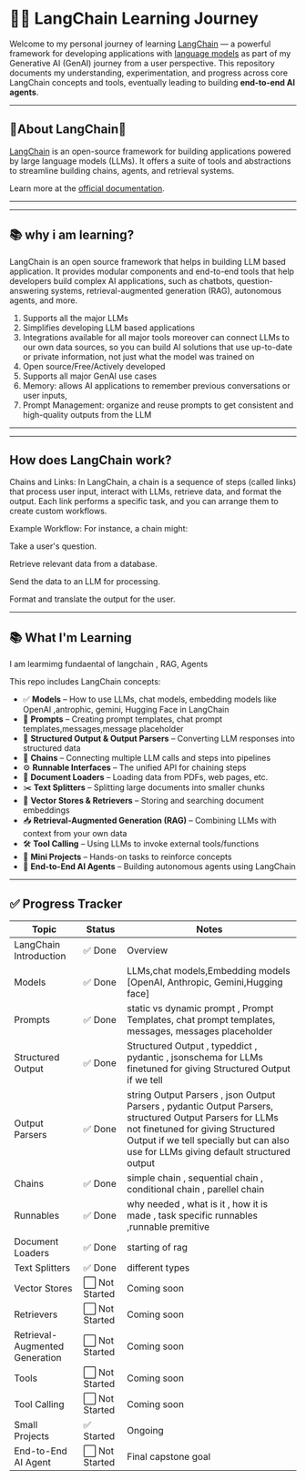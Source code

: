 # 🦜🔗 LangChain Learning Journey

Welcome to my personal journey of learning [LangChain](w) — a powerful framework for developing applications with [language models](w) as part of my Generative AI (GenAI) journey from a user perspective. This repository documents my understanding, experimentation, and progress across core LangChain concepts and tools, eventually leading to building **end-to-end AI agents**.

---

## 🔗About LangChain🦜

[LangChain](w) is an open-source framework for building applications powered by large language models (LLMs). It offers a suite of tools and abstractions to streamline building chains, agents, and retrieval systems.

Learn more at the [official documentation](https://docs.langchain.com/).

---

---
## 📚 why i am learning?
LangChain is an open source framework that helps in building LLM based application. 
It
provides modular components and end-to-end tools that help developers build complex AI
applications, such as chatbots, question-answering systems, retrieval-augmented generation
(RAG), autonomous agents, and more.
1. Supports all the major LLMs
2. Simplifies developing LLM based applications
3. Integrations available for all major tools moreover can connect LLMs to our own data sources, so you can build AI solutions that use up-to-date or private information, not just what the model was trained on
4. Open source/Free/Actively developed
5. Supports all major GenAI use cases
6. Memory: allows AI applications to remember previous conversations or user inputs,
7. Prompt Management:  organize and reuse prompts to get consistent and high-quality outputs from the LLM


---
---
## How does LangChain work?

Chains and Links: In LangChain, a chain is a sequence of steps (called links) that process user input, interact with LLMs, retrieve data, and format the output. Each link performs a specific task, and you can arrange them to create custom workflows.

Example Workflow: For instance, a chain might:

Take a user's question.

Retrieve relevant data from a database.

Send the data to an LLM for processing.

Format and translate the output for the user.

---

## 📚 What I'm Learning
I am learmimg fundaental of langchain , RAG,  Agents

This repo includes  LangChain concepts:

- ✅ **Models** – How to use LLMs, chat models, embedding models like OpenAI ,antrophic, gemini, Hugging Face in LangChain
- 💬 **Prompts** – Creating prompt templates, chat prompt templates,messages,message placeholder
- 🧱 **Structured Output & Output Parsers** – Converting LLM responses into structured data
- 🔗 **Chains** – Connecting multiple LLM calls and steps into pipelines
- ⚙️ **Runnable Interfaces** – The unified API for chaining steps
- 📄 **Document Loaders** – Loading data from PDFs, web pages, etc.
- ✂️ **Text Splitters** – Splitting large documents into smaller chunks
- 🧠 **Vector Stores & Retrievers** – Storing and searching document embeddings
- 📥 **Retrieval-Augmented Generation (RAG)** – Combining LLMs with context from your own data
- 🛠️ **Tool Calling** – Using LLMs to invoke external tools/functions
- 🚧 **Mini Projects** – Hands-on tasks to reinforce concepts
- 🧠 **End-to-End AI Agents** – Building autonomous agents using LangChain




---

## ✅ Progress Tracker

| Topic                          | Status     | Notes                              |
|-------------------------------|------------|------------------------------------|
| LangChain Introduction        | ✅ Done     | Overview         |
| Models                        | ✅ Done     | LLMs,chat models,Embedding models [OpenAI, Anthropic, Gemini,Hugging face]            |
| Prompts                       | ✅ Done     | static vs dynamic prompt , Prompt Templates, chat prompt templates, messages, messages placeholder              |
| Structured Output             | ✅ Done  |  Structured Output  , typeddict , pydantic , jsonschema  for  LLMs finetuned for  giving Structured Output  if we tell |
| Output Parsers                | ✅ Done| string Output Parsers , json Output Parsers , pydantic Output Parsers, structured Output Parsers for  LLMs  not finetuned for giving Structured Output if we tell specially  but can also use for LLMs giving default structured output    |
| Chains                        | ✅ Done | simple chain , sequential chain , conditional chain , parellel chain  |
| Runnables                     | ✅ Done | why needed , what is it , how it is made , task specific runnables ,runnable premitive   |
| Document Loaders              | ✅ Done | starting of rag  |
| Text Splitters                | ✅ Done | different types       |
| Vector Stores                 | ⬜ Not Started | Coming  soon      |
| Retrievers                    | ⬜ Not Started | Coming  soon               |
| Retrieval-Augmented Generation| ⬜ Not Started | Coming  soon         |
| Tools                         | ⬜ Not Started | Coming soon            |
| Tool Calling                  | ⬜ Not Started | Coming soon         |
| Small Projects                | ✅ Started | Ongoing                     | 
| End-to-End AI Agent           | ⬜ Not Started | Final capstone goal              |





